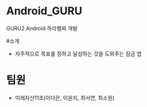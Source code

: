 # Android_GURU
GURU2 Android 하라햄찌 개발

#소개
- 자주적으로 목표를 정하고 달성하는 것을 도와주는 잠금 앱

# 팀원
- 미래자산11조(이다은, 이윤지, 최서연, 최소원)
